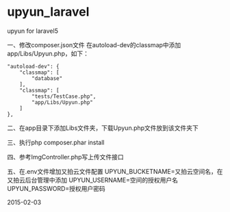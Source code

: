 # upyun_laravel
upyun for laravel5

一、修改composer.json文件
  在autoload-dev的classmap中添加app/Libs/Upyun.php，如下：
  
	"autoload-dev": {
		"classmap": [
			"database"
		],
		"classmap": [
			"tests/TestCase.php",
			"app/Libs/Upyun.php"
		]
	},
二、在app目录下添加Libs文件夹，下载Upyun.php文件放到该文件夹下

三、执行php composer.phar install

四、参考ImgController.php写上传文件接口

五、在.env文件增加又拍云文件配置
UPYUN_BUCKETNAME=又拍云空间名，在又拍云后台管理中添加
UPYUN_USERNAME=空间的授权用户名
UPYUN_PASSWORD=授权用户密码

2015-02-03
